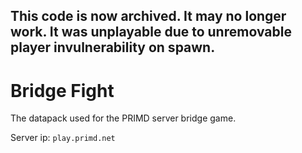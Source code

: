 ## This code is now archived. It may no longer work. It was unplayable due to unremovable player invulnerability on spawn.

# Bridge Fight

The datapack used for the PRIMD server bridge game.

Server ip: `play.primd.net`
